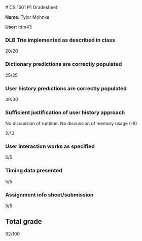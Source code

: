 ﻿﻿﻿﻿﻿# CS 1501 P1 Gradesheet__Name:__ Tylor Mohnke__User:__ tdm43### DLB Trie implemented as described in class20/20### Dictionary predictions are correctly populated25/25### User history predictions are correctly populated30/30### Sufficient justification of user history approachNo discussion of runtime. No discussion of memory usage (-8)2/10### User interaction works as specified5/5### Timing data presented5/5### Assignment info sheet/submission5/5## Total grade92/100